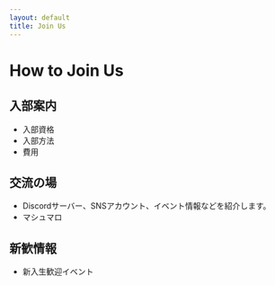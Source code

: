 ```yaml
---
layout: default
title: Join Us
---
```


# How to Join Us

## 入部案内
- 入部資格
- 入部方法
- 費用
## 交流の場
- Discordサーバー、SNSアカウント、イベント情報などを紹介します。
- マシュマロ
## 新歓情報
- 新入生歓迎イベント